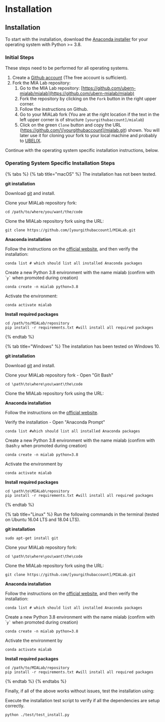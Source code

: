 # Installation

## Installation

To start with the installation, download the [Anaconda installer](https://www.anaconda.com/distribution/) for your operating system with Python >= 3.8.

### Initial Steps

These steps need to be performed for all operating systems.

1. Create a [Github account](https://github.com/signup?ref\_cta=Sign+up\&ref\_loc=header+logged+out\&ref\_page=%2F\&source=header-home) (The free account is sufficient).
2. Fork the MIA Lab repository:
   1. Go to the MIA Lab repository: [https://github.com/ubern-mialab/mialab](https://github.com/ubern-mialab/mialab)
   2. Fork the repository by clicking on the `Fork` button in the right upper corner.
   3. Follow the instructions on Github.
   4. Go to your MIALab fork (You are at the right location if the text in the left upper corner is of structure `[yourgithubaccount]/mialab`)
   5. Click on the green `Clone` button and copy the URL (https://github.com/\[yourgithubaccount]/mialab.git) shown. You will later use it for cloning your fork to your local machine and probably to [UBELIX](ubelix-hpc.md).

Continue with the operating system specific installation instructions, below.

### Operating System Specific Installation Steps

{% tabs %}
{% tab title="macOS" %}
The installation has not been tested.

**git installation**

Download [git](https://git-scm.com/downloads) and install.

Clone your MIALab repository fork:

```
cd /path/to/where/you/want/the/code
```

Clone the MIALab repository fork using the URL:

```
git clone https://github.com/[yourgithubaccount]/MIALab.git
```

**Anaconda installation**&#x20;

Follow the instructions on the [official website](https://docs.anaconda.com/anaconda/install/mac-os/), and then verify the installation:

```
conda list # which should list all installed Anaconda packages
```

Create a new Python 3.8 environment with the name mialab (confirm with \``` y` `` when promoted during creation)

```
conda create -n mialab python=3.8
```

Activate the environment:

```
conda activate mialab
```

**Install required packages**

```
cd /path/to/MIALab/repository
pip install -r requirements.txt #will install all required packages
```
{% endtab %}

{% tab title="Windows" %}
The installation has been tested on Windows 10.

**git installation**

Download [git](https://git-scm.com/downloads) and install.

Clone your MIALab repository fork - Open "Git Bash"

```
cd \path\to\where\you\want\the\code
```

Clone the MIALab repository fork using the URL:

**Anaconda installation**

Follow the instructions on the [official website](https://docs.anaconda.com/anaconda/install/mac-os/).

Verify the installation - Open "Anaconda Prompt"

```
conda list #which should list all installed Anaconda packages
```

Create a new Python 3.8 environment with the name mialab (confirm with :bash:`y` when promoted during creation)

```
conda create -n mialab python=3.8
```

Activate the environment by

```
conda activate mialab
```

**Install required packages**

```
cd \path\to\MIALab\repository
pip install -r requirements.txt #will install all required packages
```
{% endtab %}

{% tab title="Linux" %}
Run the following commands in the terminal (tested on Ubuntu 16.04 LTS and 18.04 LTS).

**git installation**

```
sudo apt-get install git
```

Clone your MIALab repository fork:

```
cd \path\to\where\you\want\the\code
```

Clone the MIALab repository fork using the URL:

```
git clone https://github.com/[yourgithubaccount]/MIALab.git
```

**Anaconda installation**

Follow the instructions on the [official website](https://docs.anaconda.com/anaconda/install/mac-os/), and then verify the installation:

```
conda list # which should list all installed Anaconda packages
```

Create a new Python 3.8 environment with the name mialab (confirm with \``` y` `` when promoted during creation)

```
conda create -n mialab python=3.8
```

Activate the environment by

```
conda activate mialab
```

**Install required packages**

```
cd /path/to/MIALab/repository
pip install -r requirements.txt #will install all required packages
```
{% endtab %}
{% endtabs %}

Finally, if all of the above works without issues, test the installation using:&#x20;

Execute the installation test script to verify if all the dependencies are setup correctly.

```
python ./test/test_install.py
```
